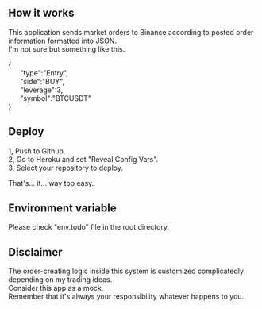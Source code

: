 ## How it works    
  
This application sends market orders to Binance according to posted order information formatted into JSON.  
I'm not sure but something like this. 
  
{   
&nbsp;&nbsp;&nbsp;&nbsp;&nbsp;&nbsp;"type":"Entry",  
&nbsp;&nbsp;&nbsp;&nbsp;&nbsp;&nbsp;"side":"BUY",   
&nbsp;&nbsp;&nbsp;&nbsp;&nbsp;&nbsp;"leverage":3,  
&nbsp;&nbsp;&nbsp;&nbsp;&nbsp;&nbsp;"symbol":"BTCUSDT"  
}  

## Deploy
1, Push to Github.  
2, Go to Heroku and set "Reveal Config Vars".  
3, Select your repository to deploy.   
  
That's... it...  way too easy.  
  
## Environment variable  
Please check "env.todo" file in the root directory.   
  
## Disclaimer
The order-creating logic inside this system is customized complicatedly depending on my trading ideas.  
Consider this app as a mock.  
Remember that it's always your responsibility whatever happens to you.  
